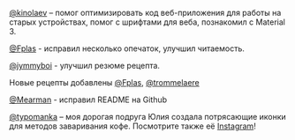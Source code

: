 [@kinolaev](https://github.com/kinolaev) – помог оптимизировать код веб-приложения для работы на старых устройствах, помог с шрифтами для веба, познакомил с Material 3.

[@Fplas](https://github.com/Fplas) - исправил несколько опечаток, улучшил читаемость.

[@jymmyboi](https://github.com/jymmyboi) - улучшил резюме рецепта.

Новые рецепты добавлены [@Fplas](https://github.com/Fplas), [@trommelaere](https://github.com/trommelaere)

[@Mearman](https://github.com/Mearman) - исправил README на Github

[@typomanka](https://github.com/typomanka) – моя дорогая подруга Юлия создала потрясающие иконки для методов заваривания кофе. Посмотрите также её [Instagram](https://www.instagram.com/typomanka/)!
